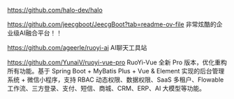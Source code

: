 




https://github.com/halo-dev/halo




https://github.com/jeecgboot/JeecgBoot?tab=readme-ov-file  非常炫酷的企业级AI融合平台！！


https://github.com/ageerle/ruoyi-ai AI聊天工具站


https://github.com/YunaiV/ruoyi-vue-pro   RuoYi-Vue 全新 Pro 版本，优化重构所有功能。基于 Spring Boot + MyBatis Plus + Vue & Element 实现的后台管理系统 + 微信小程序，支持 RBAC 动态权限、数据权限、SaaS 多租户、Flowable 工作流、三方登录、支付、短信、商城、CRM、ERP、AI 大模型等功能。